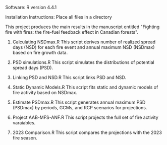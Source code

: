 Software: R version 4.4.1

Installation Instructions: Place all files in a directory

This project produces the main results in the manuscript entitled "Fighting fire with fires: the fire-fuel feedback effect in Canadian forests".

1. Calculating NSDmax.R
This script derives number of realized spread days (NSD) for each fire event and annual maximum NSD (NSDmax) based on fire growth data.

2. PSD simulations.R
This script simulates the distributions of potential spread days (PSD).

3. Linking PSD and NSD.R
This script links PSD and NSD.

4. Static Dynamic Models.R
This script fits static and dynamic models of fire activity based on NSDmax.

5. Estimate PSDmax.R
This script generates annual maximum PSD (PSDmax) by periods, GCMs, and RCP scenarios for projections.

6. Project AAB-MFS-ANF.R
This script projects the full set of fire activity varaiables.

7. 2023 Comparison.R
This script compares the projections with the 2023 fire season.
